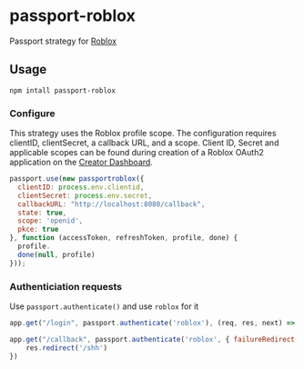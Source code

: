  # passport-roblox

 Passport strategy for [Roblox](https://roblox.com)
 
 ## Usage
 `npm intall passport-roblox`
 
 ### Configure
 This strategy uses the Roblox profile scope. The configuration requires clientID, clientSecret, a callback URL, and a scope.
 Client ID, Secret and applicable scopes can be found during creation of a Roblox OAuth2 application on the [Creator Dashboard](https://create.roblox.com/credentials).
 
```js
passport.use(new passportroblox({
  clientID: process.env.clientid,
  clientSecret: process.env.secret,
  callbackURL: "http://localhost:8080/callback",
  state: true,
  scope: 'openid',
  pkce: true
}, function (accessToken, refreshToken, profile, done) {
  profile.
  done(null, profile)
}));
```

### Authenticiation requests
Use `passport.authenticate()` and use `roblox` for it

```js
app.get("/login", passport.authenticate('roblox'), (req, res, next) => { });

app.get("/callback", passport.authenticate('roblox', { failureRedirect: '/authfail'}), async (req, res) => {
    res.redirect('/shh')
})
```
 
